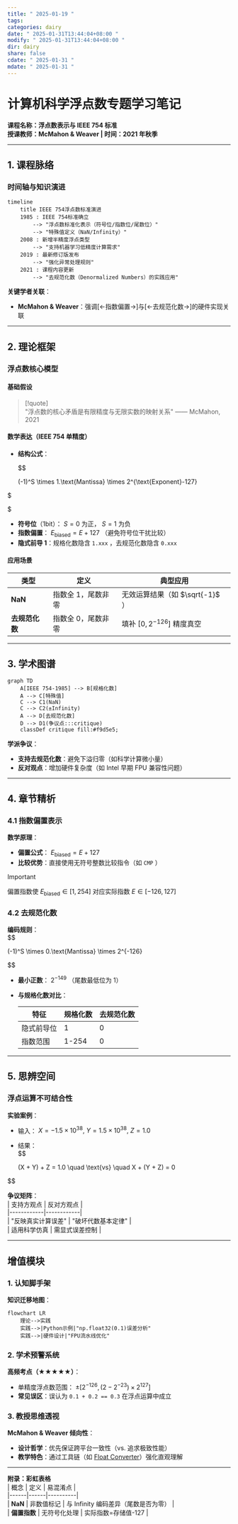```yaml
---
title: " 2025-01-19 "
tags: 
categories: dairy
date: " 2025-01-31T13:44:04+08:00 "
modify: " 2025-01-31T13:44:04+08:00 "
dir: dairy
share: false
cdate: " 2025-01-31 "
mdate: " 2025-01-31 "
---
```


# 计算机科学浮点数专题学习笔记  

**课程名称：浮点数表示与 IEEE 754 标准**  
**授课教师：McMahon & Weaver | 时间：2021 年秋季**  

---

## 1. 课程脉络  

### 时间轴与知识演进  

```mermaid  
timeline  
    title IEEE 754浮点数标准演进  
    1985 : IEEE 754标准确立  
        --> "浮点数标准化表示（符号位/指数位/尾数位）"  
        --> "特殊值定义（NaN/Infinity）"  
    2008 : 新增半精度浮点类型  
        --> "支持机器学习低精度计算需求"  
    2019 : 最新修订版发布  
        --> "强化异常处理规则"  
    2021 : 课程内容更新  
        --> "去规范化数（Denormalized Numbers）的实践应用"  
```  

**关键学者关联**：  
- **McMahon & Weaver**：强调[←指数偏置→]与[←去规范化数→]的硬件实现关联  

---

## 2. 理论框架  

### 浮点数核心模型  

#### 基础假设  

> [!quote]  
> "浮点数的核心矛盾是有限精度与无限实数的映射关系" —— McMahon, 2021  

#### 数学表达（IEEE 754 单精度）  

- **结构公式**：  

  $$
  
  (-1)^S \times 1.\text{Mantissa} \times 2^{\text{Exponent}-127}  

$

$  

  - **符号位**（1bit）： $S=0$ 为正， $S=1$ 为负  
  - **指数偏置**： $E_{\text{biased}} = E + 127$ （避免符号位干扰比较）  
  - **隐式前导 1**：规格化数隐含 `1.xxx` ，去规范化数隐含 `0.xxx`  

#### 应用场景  

| 类型 | 定义 | 典型应用 |  
|------|------|----------|  
| **NaN** | 指数全 1，尾数非零 | 无效运算结果（如 $\sqrt{-1}$ ） |  
| **去规范化数** | 指数全 0，尾数非零 | 填补 $[0, 2^{-126}]$ 精度真空 |  

---

## 3. 学术图谱  

```mermaid  
graph TD  
    A[IEEE 754-1985] --> B[规格化数]  
    A --> C[特殊值]  
    C --> C1(NaN)  
    C --> C2(±Infinity)  
    A --> D[去规范化数]  
    D --> D1(争议点:::critique)  
    classDef critique fill:#f9d5e5;  
```  
**学派争议**：  
- **支持去规范化数**：避免下溢归零（如科学计算微小量）  
- **反对观点**：增加硬件复杂度（如 Intel 早期 FPU 兼容性问题）  

---

## 4. 章节精析  

### 4.1 指数偏置表示  

**数学原理**：  
- **偏置公式**： $E_{\text{biased}} = E + 127$  
- **比较优势**：直接使用无符号整数比较指令（如 `CMP` ）  

> [!important]  
> 偏置指数使 $E_{\text{biased}} \in [1,254]$ 对应实际指数 $E \in [-126,127]$  

### 4.2 去规范化数  

**编码规则**：  
$$

(-1)^S \times 0.\text{Mantissa} \times 2^{-126}  

$$  
- **最小正数**： $2^{-149}$ （尾数最低位为 1）  
- **与规格化数对比**：  

  | 特征 | 规格化数 | 去规范化数 |  
  |------|----------|------------|  
  | 隐式前导位 | 1 | 0 |  
  | 指数范围 | 1-254 | 0 |  

---

## 5. 思辨空间  

### 浮点运算不可结合性  

**实验案例**：  
- 输入： $X = -1.5 \times 10^{38},\ Y = 1.5 \times 10^{38},\ Z = 1.0$  
- 结果：  
  $$

  (X + Y) + Z = 1.0 \quad \text{vs} \quad X + (Y + Z) = 0  

$$  

**争议矩阵**：  
| 支持方观点 | 反对方观点 |  
|------------|------------|  
| "反映真实计算误差" | "破坏代数基本定律" |  
| 适用科学仿真 | 需显式误差控制 |  

---

## 增值模块  
### 1. 认知脚手架  
**知识迁移地图**：  
```mermaid  
flowchart LR  
    理论-->实践  
    实践-->|Python示例|"np.float32(0.1)误差分析"  
    实践-->|硬件设计|"FPU流水线优化"  
```  

### 2. 学术预警系统  
**高频考点（★★★★★）**：  
- 单精度浮点数范围： $±[2^{-126}, (2-2^{-23}) \times 2^{127}]$  
- **常见误区**：误认为 `0.1 + 0.2 == 0.3` 在浮点运算中成立  

### 3. 教授思维透视  
**McMahon & Weaver 倾向性**：  
- **设计哲学**：优先保证跨平台一致性（vs. 追求极致性能）  
- **教学特色**：通过工具链（如 [Float Converter](https://www.h-schmidt.net/FloatConverter/IEEE754.html)）强化直观理解  

---

**附录：彩虹表格**  
| 概念 | 定义 | 易混淆点 |  
|------|------|----------|  
| **NaN** | 非数值标记 | 与 Infinity 编码差异（尾数是否为零） |  
| **偏置指数** | 无符号化处理 | 实际指数=存储值-127 |
